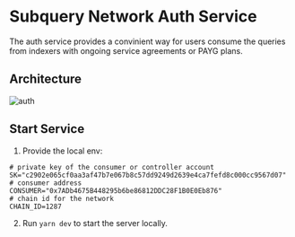 # Subquery Network Auth Service

The auth service provides a convinient way for users consume the queries from indexers with ongoing service agreements or PAYG plans.

## Architecture

![auth](https://user-images.githubusercontent.com/8177474/200216575-9cd0f92c-23df-4272-a37f-4b92f37e4efa.png)

## Start Service

1. Provide the local env:

```
# private key of the consumer or controller account
SK="c2902e065cf0aa3af47b7e067b8c57dd9249d2639e4ca7fefd8c000cc9567d07"
# consumer address
CONSUMER="0x7ADb4675B448295b6be86812DDC28F1B0E0Eb876"
# chain id for the network
CHAIN_ID=1287
```

2. Run `yarn dev` to start the server locally.
